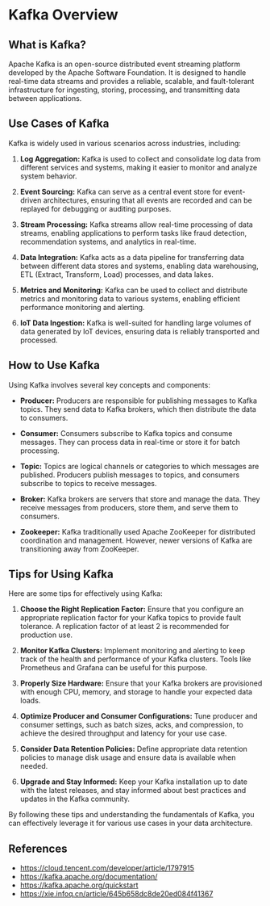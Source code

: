 # Kafka Overview

## What is Kafka?

Apache Kafka is an open-source distributed event streaming platform developed by
the Apache Software Foundation. It is designed to handle real-time data streams
and provides a reliable, scalable, and fault-tolerant infrastructure for
ingesting, storing, processing, and transmitting data between applications.

## Use Cases of Kafka

Kafka is widely used in various scenarios across industries, including:

1. **Log Aggregation:** Kafka is used to collect and consolidate log data from
   different services and systems, making it easier to monitor and analyze
   system behavior.

2. **Event Sourcing:** Kafka can serve as a central event store for event-driven
   architectures, ensuring that all events are recorded and can be replayed for
   debugging or auditing purposes.

3. **Stream Processing:** Kafka streams allow real-time processing of data
   streams, enabling applications to perform tasks like fraud detection,
   recommendation systems, and analytics in real-time.

4. **Data Integration:** Kafka acts as a data pipeline for transferring data
   between different data stores and systems, enabling data warehousing, ETL
   (Extract, Transform, Load) processes, and data lakes.

5. **Metrics and Monitoring:** Kafka can be used to collect and distribute
   metrics and monitoring data to various systems, enabling efficient
   performance monitoring and alerting.

6. **IoT Data Ingestion:** Kafka is well-suited for handling large volumes of
   data generated by IoT devices, ensuring data is reliably transported and
   processed.

## How to Use Kafka

Using Kafka involves several key concepts and components:

- **Producer:** Producers are responsible for publishing messages to Kafka
  topics. They send data to Kafka brokers, which then distribute the data to
  consumers.

- **Consumer:** Consumers subscribe to Kafka topics and consume messages. They
  can process data in real-time or store it for batch processing.

- **Topic:** Topics are logical channels or categories to which messages are
  published. Producers publish messages to topics, and consumers subscribe to
  topics to receive messages.

- **Broker:** Kafka brokers are servers that store and manage the data. They
  receive messages from producers, store them, and serve them to consumers.

- **Zookeeper:** Kafka traditionally used Apache ZooKeeper for distributed
  coordination and management. However, newer versions of Kafka are
  transitioning away from ZooKeeper.

## Tips for Using Kafka

Here are some tips for effectively using Kafka:

1. **Choose the Right Replication Factor:** Ensure that you configure an
   appropriate replication factor for your Kafka topics to provide fault
   tolerance. A replication factor of at least 2 is recommended for production
   use.

2. **Monitor Kafka Clusters:** Implement monitoring and alerting to keep track
   of the health and performance of your Kafka clusters. Tools like Prometheus
   and Grafana can be useful for this purpose.

3. **Properly Size Hardware:** Ensure that your Kafka brokers are provisioned
   with enough CPU, memory, and storage to handle your expected data loads.

4. **Optimize Producer and Consumer Configurations:** Tune producer and consumer
   settings, such as batch sizes, acks, and compression, to achieve the desired
   throughput and latency for your use case.

5. **Consider Data Retention Policies:** Define appropriate data retention
   policies to manage disk usage and ensure data is available when needed.

6. **Upgrade and Stay Informed:** Keep your Kafka installation up to date with
   the latest releases, and stay informed about best practices and updates in
   the Kafka community.

By following these tips and understanding the fundamentals of Kafka, you can
effectively leverage it for various use cases in your data architecture.

## References

- https://cloud.tencent.com/developer/article/1797915
- https://kafka.apache.org/documentation/
- https://kafka.apache.org/quickstart
- https://xie.infoq.cn/article/645b658dc8de20ed084f41367
